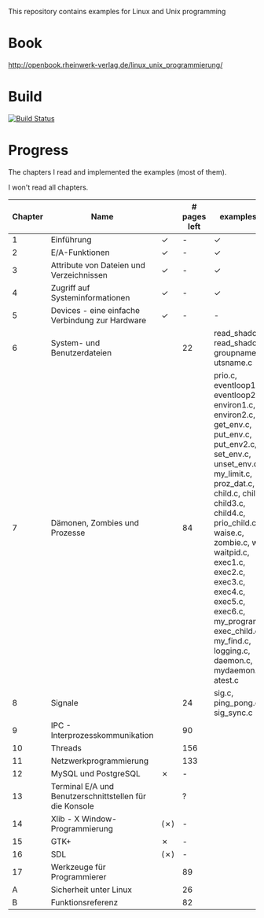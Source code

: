 This repository contains examples for Linux and Unix programming

# Book
http://openbook.rheinwerk-verlag.de/linux_unix_programmierung/

# Build
[![Build Status](https://travis-ci.org/LukasWoodtli/LinuxDevelopment.svg?branch=master)](https://travis-ci.org/LukasWoodtli/LinuxDevelopment)


# Progress

The chapters I read and implemented the examples (most of them).

I won't read all chapters.

| Chapter | Name                                               |   | # pages left | examples left |
|---------|----------------------------------------------------|---|--------------|---------------|
| 1  | Einführung                                              | ✓ |   -          |       ✓       |
| 2  | E/A-Funktionen                                          | ✓ |   -          |       ✓       |
| 3  | Attribute von Dateien und Verzeichnissen                | ✓ |   -          |       ✓       |
| 4  | Zugriff auf Systeminformationen                         | ✓ |   -          |       ✓       |
| 5  | Devices - eine einfache Verbindung zur Hardware         | ✓ |   -          |       -       |
| 6  | System- und Benutzerdateien                             |   |   22         | read_shadow.c, read_shadow2.c, groupname.c, utsname.c |
| 7  | Dämonen, Zombies und Prozesse                           |   |   84         |  prio.c, eventloop1.c, eventloop2.c, environ1.c, environ2.c, get_env.c, put_env.c, put_env2.c, set_env.c, unset_env.c, my_limit.c, proz_dat.c, child.c, child2.c, child3.c, child4.c, prio_child.c, waise.c, zombie.c, wait.c, waitpid.c, exec1.c, exec2.c, exec3.c, exec4.c, exec5.c, exec6.c, my_programm.c, exec_child.c, my_find.c, logging.c, daemon.c, mydaemon.c, atest.c |
| 8  | Signale                                                 |   |   24         | sig.c, ping_pong.c, sig_sync.c |
| 9  | IPC - Interprozesskommunikation                         |   |   90         |         |
| 10 | Threads                                                 |   |  156         |         |
| 11 | Netzwerkprogrammierung                                  |   |  133         |         |
| 12 | MySQL und PostgreSQL                                    | ✗ |   -          |         |
| 13 | Terminal E/A und Benutzerschnittstellen für die Konsole |   |   ?          |         |
| 14 | Xlib - X Window-Programmierung                          |(✗)|   -          |         |
| 15 | GTK+                                                    | ✗ |   -          |         |
| 16 | SDL                                                     |(✗)|   -          |         |
| 17 | Werkzeuge für Programmierer                             |   |   89         |         |
| A  | Sicherheit unter Linux                                  |   |   26         |         |
| B  | Funktionsreferenz                                       |   |   82         |         |
